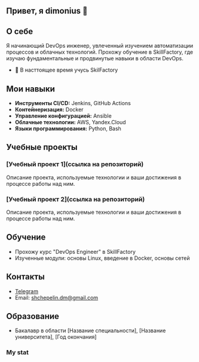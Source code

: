 ## Привет, я dimonius 👋

## О себе
Я начинающий DevOps инженер, увлеченный изучением автоматизации процессов и облачных технологий. Прохожу обучение в SkillFactory, где изучаю фундаментальные и продвинутые навыки в области DevOps.
- 🌱 В насттоящее время учусь SkilFactory
## Мои навыки
- **Инструменты CI/CD:** Jenkins, GitHub Actions
- **Контейнеризация:** Docker
- **Управление конфигурацией:** Ansible
- **Облачные технологии:** AWS, Yandex.Cloud
- **Языки программирования:** Python, Bash

## Учебные проекты
### [Учебный проект 1](ссылка на репозиторий)
Описание проекта, используемые технологии и ваши достижения в процессе работы над ним.

### [Учебный проект 2](ссылка на репозиторий)
Описание проекта, используемые технологии и ваши достижения в процессе работы над ним.

## Обучение
- Прохожу курс "DevOps Engineer" в SkillFactory
- Изученные модули: основы Linux, введение в Docker, основы сетей

## Контакты
- [Telegram](https://t.me/dimmonis)
- Email: shchepelin.dm@gmail.com

## Образование
- Бакалавр в области [Название специальности], [Название университета], [Год окончания]


<!--
**dimonius-s/dimonius-s** is a ✨ _special_ ✨ repository because its `README.md` (this file) appears on your GitHub profile.

Here are some ideas to get you started:

- 🔭 I’m currently working on ...
- 🌱 I’m currently learning ...
- 👯 I’m looking to collaborate on ...
- 🤔 I’m looking for help with ...
- 💬 Ask me about ...
- 📫 How to reach me: ...
- 😄 Pronouns: ...
- ⚡ Fun fact: ...
-->

### My stat

<div id="stat" align="center">
    <img src="https://github-profile-summary-cards.vercel.app/api/cards/profile-details?username=dimonius-s&theme=github_dark" alt=""/>
    <img src="https://github-profile-summary-cards.vercel.app/api/cards/most-commit-language?username=dimonius-s&theme=github_dark" alt=""/>
     <img src="https://github-profile-summary-cards.vercel.app/api/cards/stats?username=dimonius-s&theme=github_dark" alt=""/>
</div>
